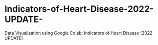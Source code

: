 # Indicators-of-Heart-Disease-2022-UPDATE-
Data Visualization using Google Colab: Indicators of Heart Disease (2022 UPDATE)
